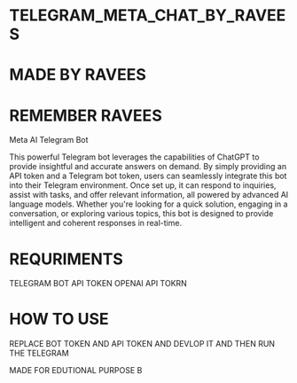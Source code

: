 # TELEGRAM_META_CHAT_BY_RAVEES
# MADE BY RAVEES 
# REMEMBER RAVEES 

Meta AI Telegram Bot

This powerful Telegram bot leverages the capabilities of ChatGPT to provide insightful and accurate answers on demand. By simply providing an API token and a Telegram bot token, users can seamlessly integrate this bot into their Telegram environment. Once set up, it can respond to inquiries, assist with tasks, and offer relevant information, all powered by advanced AI language models. Whether you're looking for a quick solution, engaging in a conversation, or exploring various topics, this bot is designed to provide intelligent and coherent responses in real-time.

# REQURIMENTS
TELEGRAM BOT API TOKEN 
OPENAI API TOKRN 

# HOW TO USE 
REPLACE BOT TOKEN AND API TOKEN AND DEVLOP IT AND THEN RUN THE TELEGRAM 

MADE FOR EDUTIONAL PURPOSE 
B
